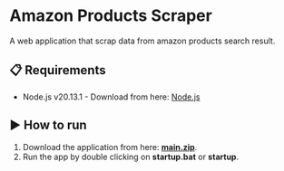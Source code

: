 #  Amazon Products Scraper
A web application that scrap data from amazon products search result.
## 📋 Requirements
* Node.js v20.13.1 - Download from here: [Node.js](https://nodejs.org/en/download)
## ▶️ How to run
1. Download the application from here:
**[main.zip](https://github.com/itszover/nozamam/archive/refs/heads/main.zip)**.
2. Run the app by double clicking on **startup.bat** or **startup**.
